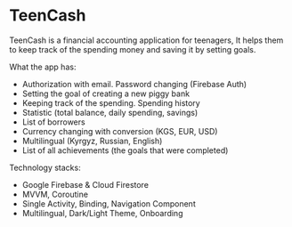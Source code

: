 # TeenCash
TeenCash is a financial accounting application for teenagers, It helps them to keep track of the spending money and saving it by setting goals.

What the app has:
 - Authorization with email. Password changing (Firebase Auth)
 - Setting the goal of creating a new piggy bank
 - Keeping track of the spending. Spending history
 - Statistic (total balance, daily spending, savings)
 - List of borrowers 
 - Currency changing with conversion (KGS, EUR, USD)
 - Multilingual (Kyrgyz, Russian, English)
 - List of all achievements (the goals that were completed)

Technology stacks:
- Google Firebase & Cloud Firestore
- MVVM, Coroutine
- Single Activity, Binding, Navigation Component
- Multilingual, Dark/Light Theme, Onboarding
